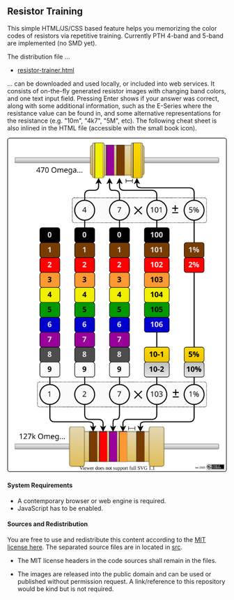 
## Resistor Training

This simple HTML/JS/CSS based feature helps you memorizing the color
codes of resistors via repetitive training. Currently PTH 4-band and
5-band are implemented (no SMD yet).

The distribution file ...

  - [resistor-trainer.html](dist/resistor-training.singlefile.en.html)

... can be downloaded and used locally, or included into web services.
It consists of on-the-fly generated resistor images with changing band
colors, and one text input field. Pressing Enter shows if your answer
was correct, along with some additional information, such as the E-Series
where the resistance value can be found in, and some alternative
representations for the resistance (e.g. "10m", "4k7", "5M", etc). The
following cheat sheet is also inlined in the HTML file (accessible with
the small book icon).

![Cheat Sheet](src/img/reference-diagram.svg)

#### System Requirements

- A contemporary browser or web engine is required.
- JavaScript has to be enabled.

#### Sources and Redistribution

You are free to use and redistribute this content according to the
[MIT license here](license). The separated source files are in located
in [src](src/).

- The MIT license headers in the code sources shall remain in the files.

- The images are released into the public domain and can be used or
  published without permission request. A link/reference to this repository
  would be kind but is not required.
